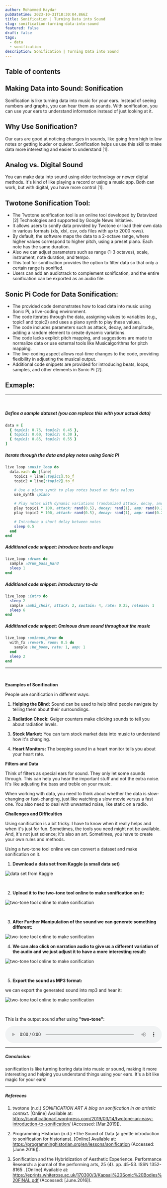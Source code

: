 ```yaml
---
author: Mohammed Haydar
pubDatetime: 2023-10-31T18:30:04.866Z
title: Sonification | Turning Data into Sound
slug: sonification-turning-data-into-sound
featured: false
draft: false
tags:
  - data
  - sonification
description: Sonification | Turning Data into Sound
---
```


## Table of contents

## Making Data into Sound: Sonification

Sonification is like turning data into music for your ears. Instead of seeing numbers and graphs, you can hear them as sounds. With sonification, you can use your ears to understand information instead of just looking at it.

## Why Use Sonification?

Our ears are good at noticing changes in sounds, like going from high to low notes or getting louder or quieter. Sonification helps us use this skill to make data more interesting and easier to understand [1].

## Analog vs. Digital Sound

You can make data into sound using older technology or newer digital methods. It's kind of like playing a record or using a music app. Both can work, but with digital, you have more control [1].

## Twotone Sonification Tool:

- The Twotone sonification tool is an online tool developed by Datavized [2] Technologies and supported by Google News Initiative.
- It allows users to sonify data provided by Twotone or load their own data in various formats (xls, xlxl, csv, ods files with up to 2000 rows).
- By default, the software maps the data to a 2-octave range, where higher values correspond to higher pitch, using a preset piano. Each note has the same duration.
- Also we can adjust parameters such as range (1-3 octaves), scale, instrument, note duration, and tempo.
- This tool for sonification provides the option to filter data so that only a certain range is sonified.
- Users can add an audiotrack to complement sonification, and the entire sonification can be exported as an audio file.

## Sonic Pi Code for Data Sonification:

- The provided code demonstrates how to load data into music using Sonic Pi, a live-coding environment.
- The code iterates through the data, assigning values to variables (e.g., topic1 and topic2) and uses a piano synth to play these values.
- The code includes parameters such as attack, decay, and amplitude, adding a random element to create dynamic variations.
- The code lacks explicit pitch mapping, and suggestions are made to normalize data or use external tools like Musicalgorithms for pitch mapping.
- The live-coding aspect allows real-time changes to the code, providing flexibility in adjusting the musical output.
- Additional code snippets are provided for introducing beats, loops, samples, and other elements in Sonic Pi [2].

## Exmaple:

---

<br />

##### Define a sample dataset (you can replace this with your actual data)

```ruby
data = [
  { topic1: 0.75, topic2: 0.45 },
  { topic1: 0.60, topic2: 0.30 },
  { topic1: 0.85, topic2: 0.55 }
]
```

##### Iterate through the data and play notes using Sonic Pi

```ruby
live_loop :music_loop do
  data.each do |line|
    topic1 = line[:topic1].to_f
    topic2 = line[:topic2].to_f

    # Use a piano synth to play notes based on data values
    use_synth :piano

    # Play notes with dynamic variations (randomized attack, decay, and amplitude)
    play topic1 * 100, attack: rand(0.5), decay: rand(1), amp: rand(0.25)
    play topic2 * 100, attack: rand(0.5), decay: rand(1), amp: rand(0.25)

    # Introduce a short delay between notes
    sleep 0.5
  end
end
```

##### Additional code snippet: Introduce beats and loops

```ruby
live_loop :drums do
  sample :drum_bass_hard
  sleep 1
end
```

##### Additional code snippet: Introductory ta-da

```ruby
live_loop :intro do
  sleep 2
  sample :ambi_choir, attack: 2, sustain: 4, rate: 0.25, release: 1
  sleep 6
end
```

##### Additional code snippet: Ominous drum sound throughout the music

```ruby
live_loop :ominous_drum do
  with_fx :reverb, room: 0.5 do
    sample :bd_boom, rate: 1, amp: 1
  end
  sleep 2
end
```

---

<br />

**Examples of Sonification**

People use sonification in different ways:

1. **Helping the Blind:** Sound can be used to help blind people navigate by telling them about their surroundings.

2. **Radiation Check:** Geiger counters make clicking sounds to tell you about radiation levels.

3. **Stock Market:** You can turn stock market data into music to understand how it's changing.

4. **Heart Monitors:** The beeping sound in a heart monitor tells you about your heart rate.

**Filters and Data**

Think of filters as special ears for sound. They only let some sounds through. This can help you hear the important stuff and not the extra noise. It's like adjusting the bass and treble on your music.

When working with data, you need to think about whether the data is slow-changing or fast-changing, just like watching a slow movie versus a fast one. You also need to deal with unwanted noise, like static on a radio.

**Challenges and Difficulties**

Using sonification is a bit tricky. I have to know when it really helps and when it's just for fun. Sometimes, the tools you need might not be available. And, it's not just science; it's also an art. Sometimes, you have to create your own rules and methods.

Using a two-tone tool online we can convert a dataset and make sonification on it.

1. **Download a data set from Kaggle (a small data set)**

![data set from Kaggle](./1.png)

<br />

2. **Upload it to the two-tone tool online to make sonification on it:**

![two-tone tool online to make sonification](./2.png)

<br />

3. **After Further Manipulation of the sound we can generate something different:**

![two-tone tool online to make sonification](./3.png)
<br />

4. **We can also click on narration audio to give us a different variation of the audio and we just adjust it to have a more interesting result:**

![two-tone tool online to make sonification](./4.png)

<br />

5. **Export the sound as MP3 format:**

we can export the generated sound into mp3 and hear it:

![two-tone tool online to make sonification](./5.png)

<br />

This is the output sound after using **"two-tone"**:

<audio controls style="width: 100%">
  <source src="/blogs/sonification-turning-data-into-sound/premierleague.mp3" type="audio/mpeg">
  Your browser does not support the audio element.
</audio>

<br />

---

##### Conclusion:

sonification is like turning boring data into music or sound, making it more interesting and helping you understand things using your ears. It's a bit like magic for your ears!

---

##### **Refereces**

1. twotone (n.d.) _SONIFICATION ART A blog on sonification in an artistic context_. [Online] Available at: https://sonificationart.wordpress.com/2019/03/14/twotone-an-easy-introduction-to-sonification/ (Accessed: [Mar.2019]).

2. Programming Historian (n.d.) \*The Sound of Data (a gentle introduction to sonification for historians). [Online] Available at: https://programminghistorian.org/en/lessons/sonification (Accessed: [June.2016]).

3. Sonification and the Hybridization of
   Aesthetic Experience. Performance Research: a journal of the performing arts, 25 (4). pp.
   45-53. ISSN 1352-8165 . [Online] Available at: https://eprints.whiterose.ac.uk/170300/3/Kapsali%20Sonic%20Bodies%20FINAL.pdf (Accessed: [June.2016]).

